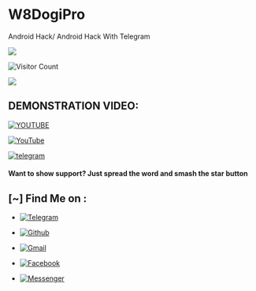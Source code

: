 # W8DogiPro
Android Hack/ Android Hack With Telegram

<img src="https://img.shields.io/badge/Made%20in-Bangladesh-green?colorA=%23ff0000&colorB=%23017e40&style=flat-square">

![Visitor Count](https://profile-counter.glitch.me/{W8SOJIB}/count.svg)

<img src="https://img.shields.io/badge/W8-Team-purple?style=flat-square">

## DEMONSTRATION VIDEO:
[![YOUTUBE](/Images/ZiFi_yt.PNG)](https://youtu.be/pwSO3hhf1vA)


<a href="https://www.youtube.com/@w8teamsb"><img title="YouTube" src="https://img.shields.io/badge/YouTube-W8 Team-red?style=for-the-badge&logo=Youtube"></a>

<a href="https://t.me/W8TeamSB"><img title="telegram" src="https://img.shields.io/badge/YouTube-W8Team-sky?style=for-the-badge&logo=Telegram"></a>


####  Want to show support? Just spread the word and smash the star button

## [~] Find Me on :

- [![Telegram](https://img.shields.io/badge/Telegram-W8TeamSB-green?style=for-the-badge&logo=Telegram)](https://t.me/W8TeamSB)

- [![Github](https://img.shields.io/badge/Github-W8SOJIB-green?style=for-the-badge&logo=github)](https://github.com/W8SOJIB)

- [![Gmail](https://img.shields.io/badge/Gmail-w8sojib-green?style=for-the-badge&logo=gmail)](mailto:w8sojib@gmail.com)

- [![Facebook](https://img.shields.io/badge/Facebook-W8Vai-green?style=for-the-badge&logo=facebook)](https://facebook.com/W8Vai)

- [![Messenger](https://img.shields.io/badge/Messenger-W8Vai-green?style=for-the-badge&logo=messenger)](https://m.me/W8Vai)


